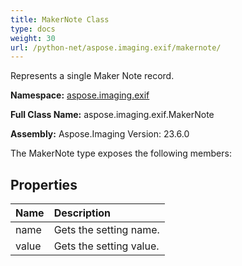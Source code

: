 ```yaml
---
title: MakerNote Class
type: docs
weight: 30
url: /python-net/aspose.imaging.exif/makernote/
---
```


Represents a single Maker Note record.

**Namespace:** [aspose.imaging.exif](/imaging/python-net/aspose.imaging.exif/)

**Full Class Name:** aspose.imaging.exif.MakerNote

**Assembly:**  Aspose.Imaging Version: 23.6.0

The MakerNote type exposes the following members:
## **Properties**
|**Name**|**Description**|
| :- | :- |
|name|Gets the setting name.|
|value|Gets the setting value.|
